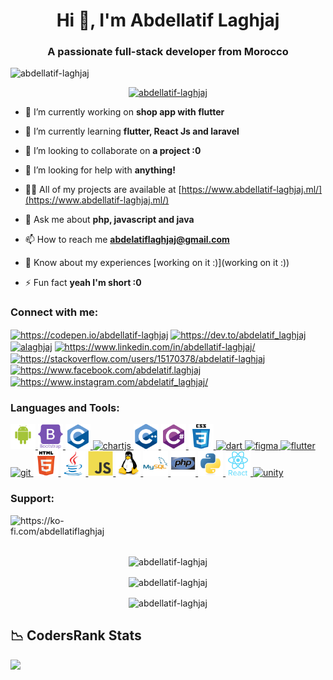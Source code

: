 <h1 align="center">Hi 👋, I'm Abdellatif Laghjaj</h1>
<h3 align="center">A passionate full-stack developer from Morocco</h3>

<p align="left"> <img
        src="https://komarev.com/ghpvc/?username=abdellatif-laghjaj&label=Profile%20views&color=0e75b6&style=flat"
        alt="abdellatif-laghjaj" /> </p>

<p align="center"> <a href="https://github.com/ryo-ma/github-profile-trophy"><img
            src="https://github-profile-trophy.vercel.app/?username=abdellatif-laghjaj" alt="abdellatif-laghjaj" /></a>
</p>

</p>

- 🔭 I’m currently working on **shop app with flutter**

- 🌱 I’m currently learning **flutter, React Js and laravel**

- 👯 I’m looking to collaborate on **a project :0**

- 🤝 I’m looking for help with **anything!**

- 👨‍💻 All of my projects are available at [https://www.abdellatif-laghjaj.ml/](https://www.abdellatif-laghjaj.ml/)

- 💬 Ask me about **php, javascript and java**

- 📫 How to reach me **abdelatiflaghjaj@gmail.com**

- 📄 Know about my experiences [working on it :)](working on it :))

- ⚡ Fun fact **yeah I'm short :0**

<h3 align="left">Connect with me:</h3>
<p align="left">
    <a href="https://codepen.io/abdellatif-laghjaj" target="blank"><img align="center"
            src="https://raw.githubusercontent.com/rahuldkjain/github-profile-readme-generator/master/src/images/icons/Social/codepen.svg"
            alt="https://codepen.io/abdellatif-laghjaj" height="30" width="40" /></a>
    <a href="https://dev.to/abdelatif_laghjaj" target="blank"><img align="center"
            src="https://raw.githubusercontent.com/rahuldkjain/github-profile-readme-generator/master/src/images/icons/Social/devto.svg"
            alt="https://dev.to/abdelatif_laghjaj" height="30" width="40" /></a>
    <a href="https://twitter.com/alaghjaj" target="blank"><img align="center"
            src="https://raw.githubusercontent.com/rahuldkjain/github-profile-readme-generator/master/src/images/icons/Social/twitter.svg"
            alt="alaghjaj" height="30" width="40" /></a>
    <a href="https://www.linkedin.com/in/abdellatif-laghjaj/" target="blank"><img align="center"
            src="https://raw.githubusercontent.com/rahuldkjain/github-profile-readme-generator/master/src/images/icons/Social/linked-in-alt.svg"
            alt="https://www.linkedin.com/in/abdellatif-laghjaj/" height="30" width="40" /></a>
    <a href="https://stackoverflow.com/users/15170378/abdelatif-laghjaj"
        target="blank"><img align="center"
            src="https://raw.githubusercontent.com/rahuldkjain/github-profile-readme-generator/master/src/images/icons/Social/stack-overflow.svg"
            alt="https://stackoverflow.com/users/15170378/abdelatif-laghjaj" height="30" width="40" /></a>
    <a href="www.facebook.com/abdelatif.laghjaj" target="blank"><img align="center"
            src="https://raw.githubusercontent.com/rahuldkjain/github-profile-readme-generator/master/src/images/icons/Social/facebook.svg"
            alt="https://www.facebook.com/abdelatif.laghjaj" height="30" width="40" /></a>
    <a href="https://www.instagram.com/abdelatif_laghjaj/" target="blank"><img align="center"
            src="https://raw.githubusercontent.com/rahuldkjain/github-profile-readme-generator/master/src/images/icons/Social/instagram.svg"
            alt="https://www.instagram.com/abdelatif_laghjaj/" height="30" width="40" /></a>
</p>

<h3 align="left">Languages and Tools:</h3>
<p align="left"> <a href="https://developer.android.com" target="_blank" rel="noreferrer"> <img
            src="https://raw.githubusercontent.com/devicons/devicon/master/icons/android/android-original-wordmark.svg"
            alt="android" width="40" height="40" /> </a> <a href="https://getbootstrap.com" target="_blank"
        rel="noreferrer"> <img
            src="https://raw.githubusercontent.com/devicons/devicon/master/icons/bootstrap/bootstrap-plain-wordmark.svg"
            alt="bootstrap" width="40" height="40" /> </a> <a href="https://www.cprogramming.com/" target="_blank"
        rel="noreferrer"> <img src="https://raw.githubusercontent.com/devicons/devicon/master/icons/c/c-original.svg"
            alt="c" width="40" height="40" /> </a> <a href="https://www.chartjs.org" target="_blank" rel="noreferrer">
        <img src="https://www.chartjs.org/media/logo-title.svg" alt="chartjs" width="40" height="40" /> </a> <a
        href="https://www.w3schools.com/cpp/" target="_blank" rel="noreferrer"> <img
            src="https://raw.githubusercontent.com/devicons/devicon/master/icons/cplusplus/cplusplus-original.svg"
            alt="cplusplus" width="40" height="40" /> </a> <a href="https://www.w3schools.com/cs/" target="_blank"
        rel="noreferrer"> <img
            src="https://raw.githubusercontent.com/devicons/devicon/master/icons/csharp/csharp-original.svg"
            alt="csharp" width="40" height="40" /> </a> <a href="https://www.w3schools.com/css/" target="_blank"
        rel="noreferrer"> <img
            src="https://raw.githubusercontent.com/devicons/devicon/master/icons/css3/css3-original-wordmark.svg"
            alt="css3" width="40" height="40" /> </a> <a href="https://dart.dev" target="_blank" rel="noreferrer"> <img
            src="https://www.vectorlogo.zone/logos/dartlang/dartlang-icon.svg" alt="dart" width="40" height="40" /> </a>
    <a href="https://www.figma.com/" target="_blank" rel="noreferrer"> <img
            src="https://www.vectorlogo.zone/logos/figma/figma-icon.svg" alt="figma" width="40" height="40" /> </a> <a
        href="https://flutter.dev" target="_blank" rel="noreferrer"> <img
            src="https://www.vectorlogo.zone/logos/flutterio/flutterio-icon.svg" alt="flutter" width="40" height="40" />
    </a> <a href="https://git-scm.com/" target="_blank" rel="noreferrer"> <img
            src="https://www.vectorlogo.zone/logos/git-scm/git-scm-icon.svg" alt="git" width="40" height="40" /> </a> <a
        href="https://www.w3.org/html/" target="_blank" rel="noreferrer"> <img
            src="https://raw.githubusercontent.com/devicons/devicon/master/icons/html5/html5-original-wordmark.svg"
            alt="html5" width="40" height="40" /> </a> <a href="https://www.java.com" target="_blank" rel="noreferrer">
        <img src="https://raw.githubusercontent.com/devicons/devicon/master/icons/java/java-original.svg" alt="java"
            width="40" height="40" /> </a> <a href="https://developer.mozilla.org/en-US/docs/Web/JavaScript"
        target="_blank" rel="noreferrer"> <img
            src="https://raw.githubusercontent.com/devicons/devicon/master/icons/javascript/javascript-original.svg"
            alt="javascript" width="40" height="40" /> </a> <a href="https://www.linux.org/" target="_blank"
        rel="noreferrer"> <img
            src="https://raw.githubusercontent.com/devicons/devicon/master/icons/linux/linux-original.svg" alt="linux"
            width="40" height="40" /> </a> <a href="https://www.mysql.com/" target="_blank" rel="noreferrer"> <img
            src="https://raw.githubusercontent.com/devicons/devicon/master/icons/mysql/mysql-original-wordmark.svg"
            alt="mysql" width="40" height="40" /> </a> <a href="https://www.php.net" target="_blank" rel="noreferrer">
        <img src="https://raw.githubusercontent.com/devicons/devicon/master/icons/php/php-original.svg" alt="php"
            width="40" height="40" /> </a> <a href="https://www.python.org" target="_blank" rel="noreferrer"> <img
            src="https://raw.githubusercontent.com/devicons/devicon/master/icons/python/python-original.svg"
            alt="python" width="40" height="40" /> </a> <a href="https://reactjs.org/" target="_blank" rel="noreferrer">
        <img src="https://raw.githubusercontent.com/devicons/devicon/master/icons/react/react-original-wordmark.svg"
            alt="react" width="40" height="40" /> </a> <a href="https://unity.com/" target="_blank" rel="noreferrer">
        <img src="https://www.vectorlogo.zone/logos/unity3d/unity3d-icon.svg" alt="unity" width="40" height="40" /> </a>
</p>

<h3 align="left">Support:</h3>
<p>
    <a
        href="https://ko-fi.com/abdellatiflaghjaj"> <img align="left"
            src="https://cdn.ko-fi.com/cdn/kofi3.png?v=3" height="50" width="210"
            alt="https://ko-fi.com/abdellatiflaghjaj" /></a></p><br><br><br>

<p align="center">
    <img align="center"
        src="https://github-readme-stats.vercel.app/api/top-langs?username=abdellatif-laghjaj&show_icons=true&locale=en&layout=compact"
        alt="abdellatif-laghjaj" />
</p>

<p align="center">
    <img align="center"
        src="https://github-readme-stats.vercel.app/api?username=abdellatif-laghjaj&show_icons=true&locale=en"
        alt="abdellatif-laghjaj" />
</p>

<p align="center">
    <img align="center" 
        src="https://github-readme-streak-stats.herokuapp.com/?user=abdellatif-laghjaj&"
        alt="abdellatif-laghjaj" />
</p>

## &#x1f4c9; CodersRank Stats

<img
  src="https://cr-skills-chart-widget.azurewebsites.net/api/api?username=abdellatif-laghjaj"
/>
